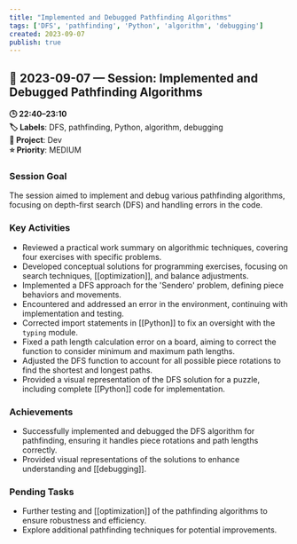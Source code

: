 ```yaml
---
title: "Implemented and Debugged Pathfinding Algorithms"
tags: ['DFS', 'pathfinding', 'Python', 'algorithm', 'debugging']
created: 2023-09-07
publish: true
---
```


## 📅 2023-09-07 — Session: Implemented and Debugged Pathfinding Algorithms

**🕒 22:40–23:10**  
**🏷️ Labels**: DFS, pathfinding, Python, algorithm, debugging  
**📂 Project**: Dev  
**⭐ Priority**: MEDIUM  


### Session Goal
The session aimed to implement and debug various pathfinding algorithms, focusing on depth-first search (DFS) and handling errors in the code.

### Key Activities
- Reviewed a practical work summary on algorithmic techniques, covering four exercises with specific problems.
- Developed conceptual solutions for programming exercises, focusing on search techniques, [[optimization]], and balance adjustments.
- Implemented a DFS approach for the 'Sendero' problem, defining piece behaviors and movements.
- Encountered and addressed an error in the environment, continuing with implementation and testing.
- Corrected import statements in [[Python]] to fix an oversight with the `typing` module.
- Fixed a path length calculation error on a board, aiming to correct the function to consider minimum and maximum path lengths.
- Adjusted the DFS function to account for all possible piece rotations to find the shortest and longest paths.
- Provided a visual representation of the DFS solution for a puzzle, including complete [[Python]] code for implementation.

### Achievements
- Successfully implemented and debugged the DFS algorithm for pathfinding, ensuring it handles piece rotations and path lengths correctly.
- Provided visual representations of the solutions to enhance understanding and [[debugging]].

### Pending Tasks
- Further testing and [[optimization]] of the pathfinding algorithms to ensure robustness and efficiency.
- Explore additional pathfinding techniques for potential improvements.
